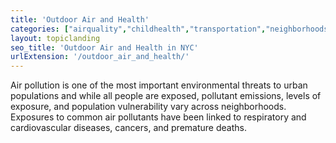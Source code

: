```yaml
---
title: 'Outdoor Air and Health'
categories: ["airquality","childhealth","transportation","neighborhoods"]
layout: topiclanding
seo_title: 'Outdoor Air and Health in NYC'
urlExtension: '/outdoor_air_and_health/'
---
```

Air pollution is one of the most important environmental threats to urban populations and while all people are exposed, pollutant emissions, levels of exposure, and population vulnerability vary across neighborhoods. Exposures to common air pollutants have been linked to respiratory and cardiovascular diseases, cancers, and premature deaths.